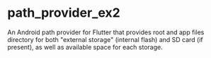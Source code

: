 # path_provider_ex2

An Android path provider for Flutter that provides root and app files directory for both &quot;external storage&quot; (internal flash) and SD card (if present), as well as available space for each storage.